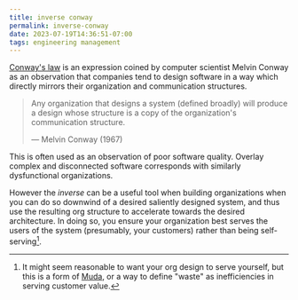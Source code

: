 ```yaml
---
title: inverse conway
permalink: inverse-conway
date: 2023-07-19T14:36:51-07:00
tags: engineering management
---
```


[Conway's law][] is an expression coined by computer scientist Melvin Conway as
an observation that companies tend to design software in a way which directly
mirrors their organization and communication structures.

> Any organization that designs a system (defined broadly) will produce a design
> whose structure is a copy of the organization's communication structure.
>
> — Melvin Conway (1967)

This is often used as an observation of poor software quality. Overlay complex
and disconnected software corresponds with similarly dysfunctional
organizations.

However the _inverse_ can be a useful tool when building organizations when you
can do so downwind of a desired saliently designed system, and thus use the
resulting org structure to accelerate towards the desired architecture. In doing
so, you ensure your organization best serves the users of the system
(presumably, your customers) rather than being self-serving[^1].

[^1]:
    It might seem reasonable to want your org design to serve yourself, but this
    is a form of [Muda][], or a way to define "waste" as inefficiencies in
    serving customer value.

[conway's law]: http://www.melconway.com/Home/Conways_Law.html
[muda]: https://en.wikipedia.org/wiki/Muda_(Japanese_term)
